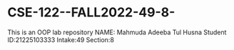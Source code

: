 # CSE-122--FALL2022-49-8-
This is an OOP lab repository               NAME: Mahmuda Adeeba Tul Husna               Student ID:21225103333               Intake:49               Section:8       
